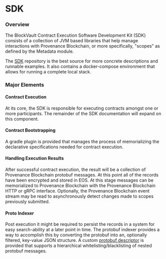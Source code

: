 # SDK

### Overview

The BlockVault Contract Execution Software Development Kit \(SDK\) consists of a collection of JVM based libraries that help manage interactions with Provenance Blockchain, or more specifically, "scopes" as defined by the Metadata module.

The [SDK](https://github.com/provenance-io/p8e-scope-sdk) repository is the best source for more concrete descriptions and runnable examples. It also contains a docker-compose environment that allows for running a complete local stack.

### Major Elements

#### Contract Execution

At its core, the SDK is responsible for executing contracts amongst one or more participants. The remainder of the SDK documentation will expand on this component.

#### Contract Bootstrapping

A gradle plugin is provided that manages the process of memorializing the declarative specifications needed for contract execution.

#### Handling Execution Results

After successful contract execution, the result will be a collection of Provenance Blockchain protobuf messages. At this point all of the records have been encrypted and stored in EOS. At this stage messages can be memorialized to Provenance Blockchain with the Provenance Blockchain HTTP or gRPC interface. Optionally, the Provenance Blockchain event stream may be read to asynchronously detect changes made to scopes previously submitted.

#### Proto Indexer

Post execution it might be required to persist the records in a system for easy search-ability at a later point in time. The protobuf indexer provides a way to accomplish this by converting the protobuf into an, optionally filtered, key-value JSON structure. A custom [protobuf descriptor](https://developers.google.com/protocol-buffers/docs/reference/cpp/google.protobuf.descriptor) is provided that supports a hierarchical whitelisting/blacklisting of nested protobuf messages.

